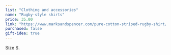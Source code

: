 ```yaml
---
list: "Clothing and accessories"
name: "Rugby-style shirts"
price: 35.00
link: "https://www.marksandspencer.com/pure-cotton-striped-rugby-shirt/p/clp60609757?color=NAVYMIX#intid=pid_pg1pip37g4r2c4"
purchased: false
gift-idea: true
---
```

Size S. 